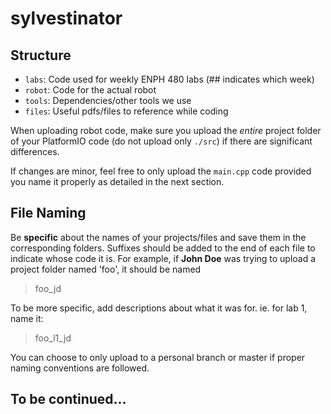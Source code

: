 # sylvestinator

## Structure

* `labs`: Code used for weekly ENPH 480 labs (## indicates which week)
* `robot`: Code for the actual robot
* `tools`: Dependencies/other tools we use
* `files`: Useful pdfs/files to reference while coding

When uploading robot code, make sure you upload the _entire_ project folder of your PlatformIO code (do not upload only `./src`) if there are significant differences.

If changes are minor, feel free to only upload the `main.cpp` code provided you name it properly as detailed in the next section.

## File Naming
Be __specific__ about the names of your projects/files and save them in the corresponding folders. Suffixes should be added to the end of each file to indicate whose code it is.
For example, if __John Doe__ was trying to upload a project folder named 'foo', it should be named
> foo_jd

To be more specific, add descriptions about what it was for. ie. for lab 1, name it:
> foo_l1_jd

You can choose to only upload to a personal branch or master if proper naming conventions are followed.

## To be continued...

